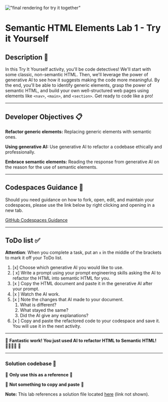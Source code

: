 !["final rendering for try it together"](assets/images/screen-yourself.png)
# Semantic HTML Elements Lab 1 - Try it Yourself

## Description 📄
In this Try It Yourself activity, you'll be code detectives! We'll start with some classic, non-semantic HTML. Then, we'll leverage the power of generative AI to see how it suggests making the code more meaningful.  By the end, you'll be able to identify generic elements, grasp the power of semantic HTML, and build your own well-structured web pages using elements like `<nav>`, `<main>`, and `<section>`. Get ready to code like a pro!

---

## Developer Objectives 📋

**Refactor generic elements:** Replacing generic elements with semantic ones.

**Using generative AI:** Use generative AI to refactor a codebase ethically and professionally.

**Embrace semantic elements:** Reading the response from generative AI on the reason for the use of semantic elements.


---

## Codespaces Guidance 📄
Should you need guidance on how to fork, open, edit, and maintain your codespaces, please use the link below by right clicking and opening in a new tab.  

[GitHub Codespaces Guidance](https://gist.github.com/JohnWP8253/4fff80f43d07a04ee3f1514c0a1d354a)

---

## ToDo list ✅
**Attention**: When you complete a task, put an `x` in the middle of the brackets to mark it off your ToDo list.

1. [x] Choose which generative AI you would like to use. 
2. [ x] Write a prompt using your prompt engineering skills asking the AI to refactor the HTML into semantic HTML for you. 
3. [x ] Copy the HTML document and paste it in the generative AI after your prompt.
4. [x ] Watch the AI work.
5. [x ] Note the changes that AI made to your document. 
   1. What is different? 
   2. What stayed the same?
   3. Did the AI give any explanations?
6. [x ] Copy and paste the refactored code to your codespace and save it. You will use it in the next activity. 

---

🎊 **Fantastic work! You just used AI to refactor HTML to Semantic HTML! 💃🏻🕺🏾** 🎊

---

### Solution codebase 👀
🛑 **Only use this as a reference** 🛑

💾 **Not something to copy and paste** 💾

**Note:**  This lab references a solution file located [here](https://github.com/HackerUSA-CE/sdai-ic-d3-semantic-html-elements-1/tree/solution) (link not shown).
